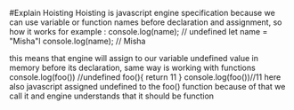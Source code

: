 #Explain Hoisting
Hoisting is javascript engine specification because we can use variable or function names before declaration and assignment, so how it works for example 
: console.log(name); // undefined
let name = "Misha"l
console.log(name); // Misha

this means that engine will assign to our variable undefined value in memory before its declaration, same way is working with functions
console.log(foo()) //undefined
foo(){
  return 11
}
console.log(foo())//11
here also javascript assigned undefined to the foo() function because of that we call it and engine understands that it should be function
